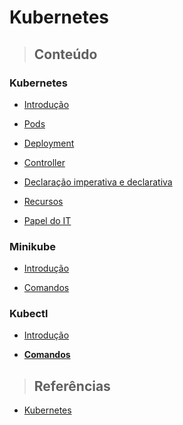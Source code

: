 # Kubernetes

> ## **Conteúdo**

### Kubernetes

* [Introdução](./introducao.md)

* [Pods](./pods.md)

* [Deployment](./deployment.md)

* [Controller](./controller.md)

* [Declaração imperativa e declarativa](./imperativo-declarativo.md)

* [Recursos](./recursos.md)

* [Papel do IT](./papel-do-it.md)

### Minikube

* [Introdução](./minikube/introducao.md)

* [Comandos](./minikube/comandos.md)

### Kubectl

* [Introdução](./kubectl/introducao.md)

* [**Comandos**](./kubectl/comandos.md)

> ## **Referências**

* [Kubernetes](./references.md)
